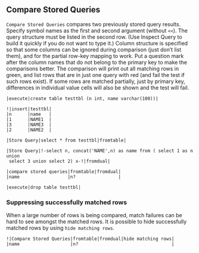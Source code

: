## Compare Stored Queries

`Compare Stored Queries` compares two previously stored query results. Specify symbol names as the first and second argument (without `<<`). The query structure must be listed in the second row. (Use Inspect Query to build it quickly if you do not want to type it.) Column structure is specified so that some columns can be ignored during comparison (just don’t list them), and for the partial row-key mapping to work. Put a question mark after the column names that do not belong to the primary key to make the comparisons better. The comparison will print out all matching rows in green, and list rows that are in just one query with red (and fail the test if such rows exist). If some rows are matched partially, just by primary key, differences in individual value cells will also be shown and the test will fail.

    |execute|create table testtbl (n int, name varchar(100))|

    !|insert|testtbl|
    |n      |name   |
    |1      |NAME1  |
    |3      |NAME3  |
    |2      |NAME2  |

    |Store Query|select * from testtbl|fromtable|

    |Store Query|!-select n, concat('NAME',n) as name from ( select 1 as n union
     select 3 union select 2) x-!|fromdual|

    |compare stored queries|fromtable|fromdual|
    |name                  |n?                |

    |execute|drop table testtbl|

### Suppressing successfully matched rows

When a large number of rows is being compared, match failures can be hard to see amongst the matched rows. It is possible to hide successfully matched rows by using `hide matching rows`.

    !|Compare Stored Queries|fromtable|fromdual|hide matching rows|
    |name                   |n?                                   |

